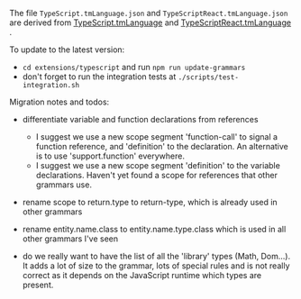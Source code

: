 The file `TypeScript.tmLanguage.json` and `TypeScriptReact.tmLanguage.json` are derived
from [TypeScript.tmLanguage](https://github.com/microsoft/TypeScript-TmLanguage/blob/master/TypeScript.tmLanguage)
and [TypeScriptReact.tmLanguage](https://github.com/microsoft/TypeScript-TmLanguage/blob/master/TypeScriptReact.tmLanguage)
.

To update to the latest version:

- `cd extensions/typescript` and run `npm run update-grammars`
- don't forget to run the integration tests at `./scripts/test-integration.sh`

Migration notes and todos:

- differentiate variable and function declarations from references
    - I suggest we use a new scope segment 'function-call' to signal a function reference, and 'definition' to the
      declaration. An alternative is to use 'support.function' everywhere.
    - I suggest we use a new scope segment 'definition' to the variable declarations. Haven't yet found a scope for
      references that other grammars use.

- rename scope to return.type to return-type, which is already used in other grammars
- rename entity.name.class to entity.name.type.class which is used in all other grammars I've seen

- do we really want to have the list of all the 'library' types (Math, Dom...). It adds a lot of size to the grammar,
  lots of special rules and is not really correct as it depends on the JavaScript runtime which types are present.
